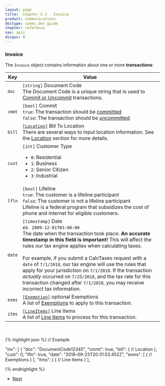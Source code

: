 ```yaml
---
layout: page
title:  Chapter 5.3 - Invoice
product: communications
doctype: comms_dev_guide
chapter: reference
nav: apis
disqus: 0
---
```


<h3>Invoice</h3>

The <code>Invoice</code> object contains information about one or more <b>transactions</b>:

<div class="mobile-table">
  <table class="styled-table">
    <thead>
      <tr>
        <th>Key</th>
        <th>Value</th>
      </tr>
    </thead>
    <tbody>
      <tr>
        <td><code>doc</code></td>
        <td><code>[string]</code> Document Code
        <br>
          The Document Code is a unique string that is used to <a href="/communications/dev-guide/commit-uncommit/">Commit or Uncommit</a> transactions.
        </td>
      </tr>
      <tr>
        <td><code>cmmt</code></td>
        <td><code>[bool]</code> Commit
        <br>
          <code>true</code>: The transaction should be <a href="/communications/dev-guide/commit-uncommit/">committed</a>
          <br>
          <code>false</code>: The transaction should be <a href="/communications/dev-guide/commit-uncommit/">uncommitted</a>
        </td>
      </tr>
      <tr>
        <td><code>bill</code></td>
        <td><a href="/communications/dev-guide/reference/location/"><code>[Location]</code></a> Bill To Location
          <br>
          There are several ways to input location information. See the <a href="/communications/dev-guide/reference/location/">Location</a> section for more details.
        </td>
      </tr>
      <tr>
        <td><code>cust</code></td>
        <td><code>[int]</code> Customer Type
          <br>
          <ul class="dev-guide-list">
            <li><code>0</code>: Residential</li>
            <li><code>1</code>: Business</li>
            <li><code>2</code>: Senior Citizen</li>
            <li><code>3</code>: Industrial</li>
          </ul>
        </td>
      </tr>
      <tr>
        <td><code>lfln</code></td>
        <td><code>[bool]</code> Lifeline
          <br>
          <code>true</code>: The customer is a lifeline participant
          <br>
          <code>false</code>: The customer is not a lifeline participant
          <br>
          Lifeline is a federal program that subsidizes the cost of phone and internet for eligible customers.
        </td>
      </tr>
      <tr>
        <td><code>date</code></td>
        <td><code>[timestamp]</code> Date
          <br>
          <i>ex.</i><code> 2009-12-01T03:00:00</code>
          <br>
          The date when the transaction took place. <b>An accurate timestamp in this field is important!</b> This will affect the rules our tax engine applies when calculating taxes. 
          <br>
          <br>
          For example, if you submit a CalcTaxes request with a <code>date</code> of <code>7/1/2018</code>, our tax engine will use the rules that apply for your jurisdiction on <code>7/1/2018</code>. If the transaction <i>actually</i> occurred on <code>7/25/2018</code>, and the tax rate for this transaction changed after <code>7/1/2018</code>, you may receive incorrect tax information.
        </td>
      </tr>
      <tr>
        <td><code>exms</code></td>
        <td><a href="/communications/dev-guide/reference/exemption/"><code>[Exemption]</code></a> <span class="t5">optional</span> Exemptions
          <br>
          A list of <a href="/communications/dev-guide/reference/exemption/">Exemptions</a> to apply to this transaction.
        </td>
      </tr>
      <tr>
        <td><code>itms</code></td>
        <td><a href="/communications/dev-guide/reference/line-item/"><code>[LineItems]</code></a> Line Items
          <br>
          A list of <a href="/communications/dev-guide/reference/line-items/">Line Items</a> to process for this transaction.
        </td>
      </tr>
    </tbody>
  </table>
</div>
<br>
<br>
{% highlight json %}
// Example

"inv": [
    {
      "doc": "DocumentCode12345",
      "cmmt": true,
      "bill": {
        // Location
      },
      "cust": 0,
      "lfln": true,
      "date": "2018-09-23T20:31:53.452Z",
      "exms": [
        {
          // Exemptions
        }
      ],
      "itms": [
        {
          // Line Items
        }
      ],

{% endhighlight %}

<ul class="pager">
  <li class="next"><a href="/communications/dev-guide/reference/location/">Next<i class="glyphicon glyphicon-chevron-right"></i></a></li>
</ul>